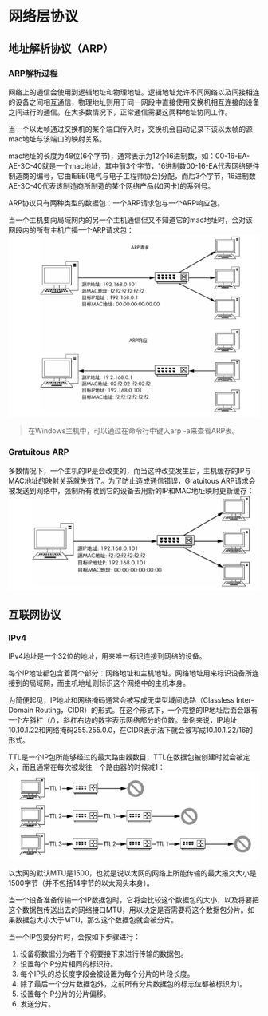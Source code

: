 # 网络层协议
## 地址解析协议（ARP）
### ARP解析过程
网络上的通信会使用到逻辑地址和物理地址。逻辑地址允许不同网络以及间接相连的设备之间相互通信，物理地址则用于同一网段中直接使用交换机相互连接的设备之间进行的通信。在大多数情况下，正常通信需要这两种地址协同工作。

当一个以太帧通过交换机的某个端口传入时，交换机会自动记录下该以太帧的源mac地址与该端口的映射关系。

mac地址的长度为48位(6个字节)，通常表示为12个16进制数，如：00-16-EA-AE-3C-40就是一个mac地址，其中前3个字节，16进制数00-16-EA代表网络硬件制造商的编号，它由IEEE(电气与电子工程师协会)分配，而后3个字节，16进制数AE-3C-40代表该制造商所制造的某个网络产品(如网卡)的系列号。

ARP协议只有两种类型的数据包：一个ARP请求包与一个ARP响应包。

当一个主机要向局域网内的另一个主机通信但又不知道它的mac地址时，会对该网段内的所有主机广播一个ARP请求包：
![arp请求与响应](arp请求与响应.png)

> 在Windows主机中，可以通过在命令行中键入arp -a来查看ARP表。

### Gratuitous ARP
多数情况下，一个主机的IP是会改变的，而当这种改变发生后，主机缓存的IP与MAC地址的映射关系就失效了。为了防止造成通信错误，Gratuitous ARP请求会被发送到网络中，强制所有收到它的设备去用新的IP和MAC地址映射更新缓存：
![gratuitous arp](gratuitous-arp.png)

## 互联网协议
### IPv4
IPv4地址是一个32位的地址，用来唯一标识连接到网络的设备。

每个IP地址都包含着两个部分：网络地址和主机地址。网络地址用来标识设备所连接到的局域网，而主机地址则标识这个网络中的主机本身。

为简便起见，IP地址和网络掩码通常会被写成无类型域间选路（Classless Inter-Domain Routing，CIDR）的形式。在这个形式下，一个完整的IP地址后面会跟有一个左斜杠（/），斜杠右边的数字表示网络部分的位数。举例来说，IP地址10.10.1.22和网络掩码255.255.0.0，在CIDR表示法下就会被写成10.10.1.22/16的形式。

TTL是一个IP包所能够经过的最大路由器数目，TTL在数据包被创建时就会被定义，而且通常在每次被发往一个路由器的时候减1：
![TTL](IP-TTL.png)

以太网的默认MTU是1500，也就是说以太网的网络上所能传输的最大报文大小是1500字节（并不包括14字节的以太网头本身）。

当一个设备准备传输一个IP数据包时，它将会比较这个数据包的大小，以及将要把这个数据包传送出去的网络接口MTU，用以决定是否需要将这个数据包分片。如果数据包大小大于MTU，那么这个数据包就会被分片。

当一个IP包要分片时，会按如下步骤进行：
1. 设备将数据分为若干个将要接下来进行传输的数据包。
2. 设置每个IP分片相同的标识符。
3. 每个IP头的总长度字段会被设置为每个分片的片段长度。
4. 除了最后一个分片数据包外，之前所有分片数据包的标志位都被标识为1。
5. 设置每个IP分片的分片偏移。
6. 发送分片。